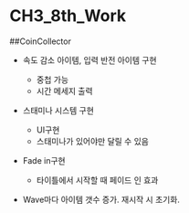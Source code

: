 # CH3_8th_Work

##CoinCollector

- 속도 감소 아이템, 입력 반전 아이템 구현
  - 중첩 가능
  - 시간 메세지 출력
 
- 스태미나 시스템 구현
  - UI구현
  - 스태미나가 있어야만 달릴 수 있음
 
- Fade in구현
  - 타이틀에서 시작할 때 페이드 인 효과

- Wave마다 아이템 갯수 증가. 재시작 시 초기화.


